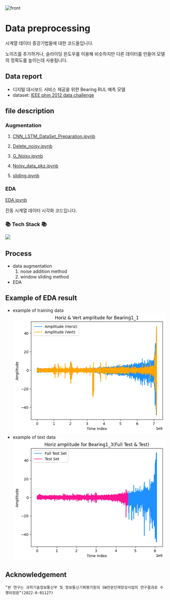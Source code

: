 <img width="1000" alt="front" src="https://github.com/SWTeam2/Data_preprocessing/assets/139730231/5920ef27-f4a4-49b6-af37-ac67fd3efa73">

# Data preprocessing
시계열 데이터 증강기법들에 대한 코드들입니다. 

노이즈를 추가하거나, 슬라이딩 윈도우를 이용해 비슷하지만 다른 데이터를 만들어 모델의 정확도를 높이는데 사용됩니다.

## Data report
- 디지털 대시보드 서비스 제공을 위한 Bearing RUL 예측 모델
- dataset: [IEEE phm 2012 data challenge](https://www.kaggle.com/datasets/alanhabrony/ieee-phm-2012-data-challenge)

## file description
### Augmentation
1. [CNN_LSTM_DataSet_Preparation.ipynb](augmentation/CNN_LSTM_DataSet_Preparation.ipynb)
   
2. [Delete_noisy.ipynb](augmentation/Delete_noisy.ipynb)
   
3. [G_Noisy.ipynb](augmentation/G_Noisy.ipynb)
   
4. [Noisy_data_pkz.ipynb](augmentation/Noisy_data_pkz.ipynb)
   
5. [sliding.ipynb](augmentation/sliding.ipynb)
   
### EDA
[EDA.ipynb](EDA.ipynb)

진동 시계열 데이터 시각화 코드입니다.

<div>
	<h3>📚 Tech Stack 📚</h3>
   <img src="https://img.shields.io/badge/Python-3776AB?style=for-the-badge&logo=Python&logoColor=white">
</div>


## Process
- data augmentation
   1. noise addition method
   2. window sliding method 
- EDA

## Example of EDA result
- example of training data
![example of training data](image-1.png)
-  example of test data
![example of test data](image-2.png)

## Acknowledgement
```
“본 연구는 과학기술정보통신부 및 정보통신기획평가원의 SW전문인재양성사업의 연구결과로 수행되었음“(2022-0-01127)
```
